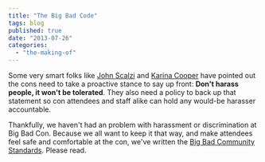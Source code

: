 ```yaml
---
title: "The Big Bad Code"
tags: blog
published: true
date: "2013-07-26"
categories: 
  - "the-making-of"
---
```


Some very smart folks like [John Scalzi](http://whatever.scalzi.com/2013/07/02/my-new-convention-harassment-policy/ "My New Convention Harassment Policy") and [Karina Cooper](http://karinacooper.com/consent-consequence-at-cons-an-alliterative-appeal-to-acknowledgement/ "Consent & Consequence at Cons: An Alliterative Appeal to Acknowledgement") have pointed out the cons need to take a proactive stance to say up front: **Don't harass people, it won't be tolerated**. They also need a policy to back up that statement so con attendees and staff alike can hold any would-be harasser accountable.

Thankfully, we haven't had an problem with harassment or discrimination at Big Bad Con. Because we all want to keep it that way, and make attendees feel safe and comfortable at the con, we've written the [Big Bad Community Standards](http://www.bigbadcon.com/community-standards/ "Code of Conduct"). Please read.
